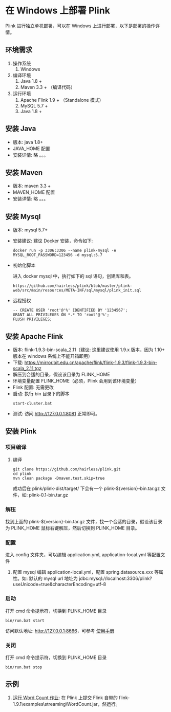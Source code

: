 # 在 Windows 上部署 Plink
Plink 进行独立单机部署，可以在 Windows 上进行部署，以下是部署的操作详情。

## 环境需求
1. 操作系统
    1. Windows
2. 编译环境
    1. Java 1.8 +
    2. Maven 3.3 + （编译代码）
3. 运行环境
    1. Apache Flink 1.9 + （Standalone 模式）
    2. MySQL 5.7 +
    3. Java 1.8 +

## 安装 Java

* 版本: java 1.8+
* JAVA_HOME 配置
* 安装详情: 略 。。。

## 安装 Maven

* 版本: maven 3.3 +
* MAVEN_HOME 配置
* 安装详情: 略 。。。

## 安装 Mysql

* 版本: mysql 5.7+
* 安装建议: 建议 Docker 安装，命令如下:
    ```shell
    docker run -p 3306:3306 --name plink-mysql -e MYSQL_ROOT_PASSWORD=123456 -d mysql:5.7
    ```
* 初始化脚本

    进入 docker mysql 中，执行如下的 sql 语句，创建库和表。
    ```
    https://github.com/hairless/plink/blob/master/plink-web/src/main/resources/META-INF/sql/mysql/plink_init.sql
    ```
* 远程授权
    ```shell
    -- CREATE USER 'root'@'%' IDENTIFIED BY '1234567';
    GRANT ALL PRIVILEGES ON *.* TO 'root'@'%';
    FLUSH PRIVILEGES;
    ```

## 安装 Apache Flink

* 版本: flink-1.9.3-bin-scala_2.11（建议: 这里建议使用 1.9.x 版本，因为 1.10+ 版本在 windows 系统上不能开箱即用）
* 下载: <https://mirror.bit.edu.cn/apache/flink/flink-1.9.3/flink-1.9.3-bin-scala_2.11.tgz>
* 解压到合适的目录，假设该目录为 FLINK_HOME
* 环境变量配置 FLINK_HOME（必须，Plink 会用到该环境变量）
* Flink 配置: 无需更改
* 启动: 执行 bin 目录下的脚本
    ```shell
    start-cluster.bat
    ```
* 测试: 访问 <http://127.0.0.1:8081> 正常即可。

## 安装 Plink
### 项目编译
1. 编译
    ```shell
    git clone https://github.com/hairless/plink.git
    cd plink
    mvn clean package -Dmaven.test.skip=true
    ```
    成功后在 plink/plink-dist/target/ 下会有一个 plink-${version}-bin.tar.gz 文件，如: plink-0.1-bin.tar.gz 

### 解压
找到上面的 plink-${version}-bin.tar.gz 文件，找一个合适的目录，假设该目录为 PLINK_HOME 鼠标右键解压，然后切换到 PLINK_HOME 目录。

### 配置
进入 config 文件夹，可以编辑 application.yml, application-local.yml 等配置文件
    
1. 配置 mysql
    编辑 application-local.yml，配置 spring.datasource.xxx 等属性。如: 默认的 mysql url 地址为 jdbc:mysql://localhost:3306/plink?useUnicode=true&characterEncoding=utf-8

### 启动
打开 cmd 命令提示符，切换到 PLINK_HOME 目录

```shell
bin/run.bat start
```

访问默认地址: <http://127.0.0.1:8666>，可参考 [使用手册](manual/manual-home.md)

### 关闭
打开 cmd 命令提示符，切换到 PLINK_HOME 目录

```shell
bin/run.bat stop
```

## 示例
1. [运行 Word Count 作业](manual/manual-run-word-count.md): 在 Plink 上提交 Flink 自带的 flink-1.9.1\examples\streaming\WordCount.jar，然运行。